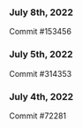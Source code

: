 ### July 8th, 2022

Commit #153456

### July 5th, 2022

Commit #314353


### July 4th, 2022

Commit #72281
